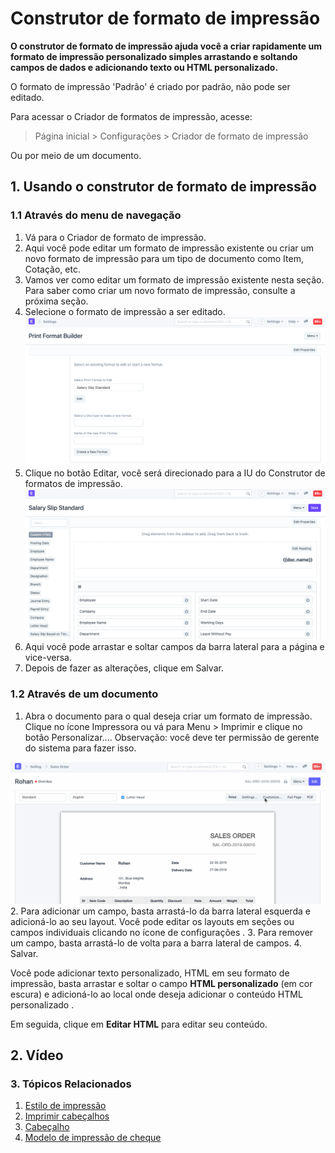 # Construtor de formato de impressão


**O construtor de formato de impressão ajuda você a criar rapidamente um formato de impressão personalizado simples arrastando e soltando campos de dados e adicionando texto ou HTML personalizado.**


O formato de impressão 'Padrão' é criado por padrão, não pode ser editado.


Para acessar o Criador de formatos de impressão, acesse:



> 
> Página inicial > Configurações > Criador de formato de impressão
> 
> 
> 


Ou por meio de um documento.


## 1. Usando o construtor de formato de impressão


### 1.1 Através do menu de navegação


1. Vá para o Criador de formato de impressão.
2. Aqui você pode editar um formato de impressão existente ou criar um novo formato de impressão para um tipo de documento como Item, Cotação, etc.
3. Vamos ver como editar um formato de impressão existente nesta seção. Para saber como criar um novo formato de impressão, consulte a próxima seção.
4. Selecione o formato de impressão a ser editado.
![Selecione o tipo de documento para editar o formato de impressão](/files/print-format-builder-edit.png)
5. Clique no botão Editar, você será direcionado para a IU do Construtor de formatos de impressão.
![Print Format builder screen](/files/print-format-builder-screen.png)
6. Aqui você pode arrastar e soltar campos da barra lateral para a página e vice-versa.
7. Depois de fazer as alterações, clique em Salvar.


### 1.2 Através de um documento


1. Abra o documento para o qual deseja criar um formato de impressão. Clique no ícone Impressora ou vá para Menu > Imprimir e clique no botão Personalizar.... Observação: você deve ter permissão de gerente do sistema para fazer isso.


![Enviar e-mail](/files/print-format-builder-1.gif)
2. Para adicionar um campo, basta arrastá-lo da barra lateral esquerda e adicioná-lo ao seu layout. Você pode editar os layouts em seções ou campos individuais clicando no ícone de configurações .
3. Para remover um campo, basta arrastá-lo de volta para a barra lateral de campos.
4. Salvar.


Você pode adicionar texto personalizado, HTML em seu formato de impressão, basta arrastar e soltar o campo **HTML personalizado** (em cor escura) e adicioná-lo ao local onde deseja adicionar o conteúdo HTML personalizado .


Em seguida, clique em **Editar HTML** para editar seu conteúdo.


## 2. Vídeo






### 3. Tópicos Relacionados


1. [Estilo de impressão](/docs/pt/setting-up/print/print-style)
2. [Imprimir cabeçalhos](/docs/pt/setting-up/print/print-headings)
3. [Cabeçalho](/docs/pt/setting-up/print/letter-head)
4. [Modelo de impressão de cheque](/docs/pt/setting-up/print/cheque-print-template)
